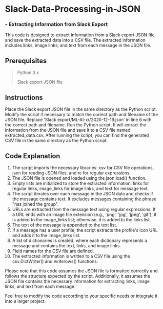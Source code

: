 # Slack-Data-Processing-in-JSON
### - Extracting Information from Slack Export

This code is designed to extract information from a Slack export JSON file and save the extracted data into a CSV file. The extracted information includes links, image links, and text from each message in the JSON file.

## Prerequisites 
> Python 3.x 
> 
> Slack export JSON file 
## Instructions
Place the Slack export JSON file in the same directory as the Python script.
Modify the script if necessary to match the correct path and filename of the JSON file. Replace 'Slack export/ML-AI-xr/2020-12-19.json' in line 6 with the correct path and filename.
Run the Python script. It will extract the information from the JSON file and save it to a CSV file named extracted_data.csv.
After running the script, you can find the generated CSV file in the same directory as the Python script.
## Code Explanation
1. The script imports the necessary libraries: csv for CSV file operations, json for reading JSON files, and re for regular expressions.
2. The JSON file is opened and loaded using the json.load() function.
3. Empty lists are initialized to store the extracted information: links for regular links, image_links for image links, and text for message text.
4. The script iterates over each message in the JSON data and checks if the message contains text. It excludes messages containing the phrase "has joined the group".
5. URLs are extracted from the message text using regular expressions. If a URL ends with an image file extension (e.g., 'png', 'jpg', 'jpeg', 'gif'), it is added to the image_links list; otherwise, it is added to the links list.
6. The text of the message is appended to the text list.
7. If a message has a user profile, the script extracts the profile's icon URL and adds it to the image_links list.
8. A list of dictionaries is created, where each dictionary represents a message and contains the text, links, and image links.
9. Field names for the CSV file are defined.
10. The extracted information is written to a CSV file using the csv.DictWriter() and writerows() functions.

Please note that this code assumes the JSON file is formatted correctly and follows the structure expected by the script. Additionally, it assumes the JSON file contains the necessary information for extracting links, image links, and text from each message.

Feel free to modify the code according to your specific needs or integrate it into a larger project.
